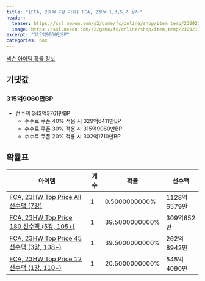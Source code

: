 ```yaml
---
title: "[FCA, 23HW 7강 기회] FCA, 23HW 1,3,5,7 상자"
header:
  teaser: https://ssl.nexon.com/s2/game/fc/online/shop/item_temp/230921_7278PN83MT33/201704306_s.png
  image: https://ssl.nexon.com/s2/game/fc/online/shop/item_temp/230921_7278PN83MT33/201704306_s.png
excerpt: "315억9060만BP"
categories: box
---
```

[넥슨 아이템 확률 정보](http://iteminfo.nexon.com/probability/fco?sn=7580)

## 기댓값
### 315억9060만BP
- 선수팩 343억3761만BP
  - 수수료 쿠폰 40% 적용 시 329억6411만BP
  - 수수료 쿠폰 30% 적용 시 315억9060만BP
  - 수수료 쿠폰 20% 적용 시 302억1710만BP


## 확률표

|아이템|개수|확률|선수팩|
|---|---|---|---|
|[FCA, 23HW Top Price All 선수팩 (7강)](/player/7545)|1|0.5000000000%|1128억6579만|
|[FCA, 23HW Top Price 180 선수팩 (5강, 105+)](/player/7546)|1|39.5000000000%|309억652만|
|[FCA, 23HW Top Price 45 선수팩 (3강, 108+)](/player/7547)|1|39.5000000000%|262억8942만|
|[FCA, 23HW Top Price 12 선수팩 (1강, 110+)](/player/7548)|1|20.5000000000%|545억4090만|
